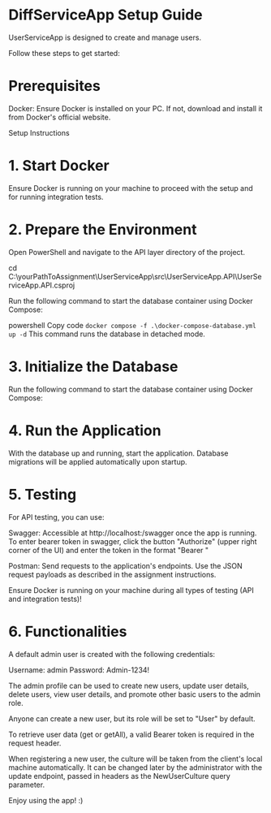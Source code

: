 # DiffServiceApp Setup Guide

UserServiceApp is designed to create and manage users. 

Follow these steps to get started:

# Prerequisites
Docker: Ensure Docker is installed on your PC. If not, download and install it from Docker's official website.

Setup Instructions

# 1. Start Docker
Ensure Docker is running on your machine to proceed with the setup and for running integration tests.

# 2. Prepare the Environment
Open PowerShell and navigate to the API layer directory of the project.

cd C:\yourPathToAssignment\UserServiceApp\src\UserServiceApp.API\UserServiceApp.API.csproj

Run the following command to start the database container using Docker Compose:

powershell
Copy code
`docker compose -f .\docker-compose-database.yml up -d`
This command runs the database in detached mode.

# 3. Initialize the Database
Run the following command to start the database container using Docker Compose:

# 4. Run the Application
With the database up and running, start the application. 
Database migrations will be applied automatically upon startup.

# 5. Testing
For API testing, you can use:

Swagger: Accessible at http://localhost:<port>/swagger once the app is running. 
To enter bearer token in swagger, click the button "Authorize" (upper right corner of the UI) and enter the token in the format "Bearer <token>"

Postman: Send requests to the application's endpoints.
Use the JSON request payloads as described in the assignment instructions.

Ensure Docker is running on your machine during all types of testing (API and integration tests)!

# 6. Functionalities

A default admin user is created with the following credentials:

Username: admin
Password: Admin-1234!

The admin profile can be used to create new users, update user details, delete users, view user details, and promote other basic users to the admin role.

Anyone can create a new user, but its role will be set to "User" by default.

To retrieve user data (get or getAll), a valid Bearer token is required in the request header.

When registering a new user, the culture will be taken from the client's local machine automatically. It can be changed later by the administrator with the update endpoint, passed in headers as the NewUserCulture query parameter.

Enjoy using the app! :)